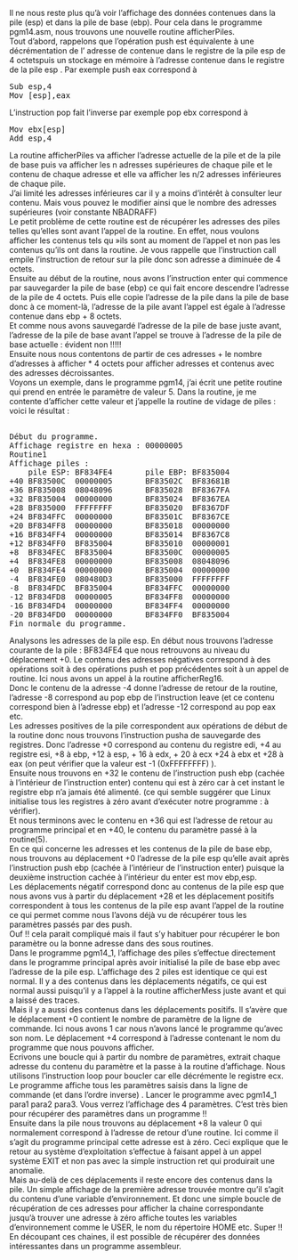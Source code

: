 Il ne nous reste plus qu’à voir l’affichage des données contenues dans la pile (esp) et dans la pile de base (ebp). Pour cela dans le programme pgm14.asm, nous trouvons une nouvelle routine afficherPiles.<br>
Tout d’abord, rappelons que l’opération push est équivalente à une décrémentation de l’ adresse de contenue dans le registre de la pile esp  de 4 octetspuis  un stockage en mémoire à l’adresse contenue dans le registre de la pile esp . Par exemple push eax correspond à
<pre>Sub esp,4
Mov [esp],eax</pre>
L’instruction pop fait l’inverse par exemple pop ebx correspond à 
<pre>Mov ebx[esp]
Add esp,4</pre>

La routine afficherPiles  va afficher l’adresse actuelle de la pile et de la pile de base puis va afficher les n adresses supérieures de chaque pile et le contenu de chaque adresse et elle va afficher les n/2 adresses inférieures de chaque pile.<br>
J’ai limité les adresses inférieures car il y a moins d’intérêt à consulter leur contenu. Mais vous pouvez le modifier ainsi que le nombre des adresses supérieures (voir constante NBADRAFF) <br>
Le petit problème de cette routine est de récupérer les adresses des piles telles qu’elles sont avant l’appel de la routine. En effet, nous voulons afficher les contenus tels qu »ils sont au moment de l’appel et non pas les contenus qu’ils ont dans la routine. Je vous rappelle que l’instruction call empile l’instruction de retour sur la pile donc son adresse a diminuée de 4 octets. <br>
Ensuite au début de la routine, nous avons l’instruction enter qui commence par sauvegarder la pile de base (ebp) ce qui fait encore descendre l’adresse de la pile de 4 octets. Puis elle copie l’adresse de la pile dans la pile de base donc à ce moment-là, l’adresse de la pile avant l’appel est égale à l’adresse contenue dans ebp + 8 octets. <br>
 Et comme nous avons sauvegardé l’adresse de la pile de base juste avant, l’adresse de la pile de base avant l’appel se trouve à l’adresse de la pile de base actuelle : évident non !!!!!<br>
Ensuite nous nous contentons de partir de ces adresses + le nombre d’adresses à afficher * 4 octets pour afficher adresses et contenus  avec des adresses décroissantes.<br>
Voyons un exemple, dans le programme pgm14, j’ai écrit une petite routine qui prend en entrée le paramètre  de valeur 5. Dans la routine, je me contente d’afficher cette valeur et j’appelle la routine de vidage de piles : voici le résultat :
<pre> 
Début du programme.
Affichage registre en hexa : 00000005
Routine1
Affichage piles :
    pile ESP: BF834FE4       pile EBP: BF835004
+40 BF83500C  00000005       BF83502C  BF83681B
+36 BF835008  08048096       BF835028  BF8367FA
+32 BF835004  00000000       BF835024  BF8367EA
+28 BF835000  FFFFFFFF       BF835020  BF8367DF
+24 BF834FFC  00000000       BF83501C  BF8367CE
+20 BF834FF8  00000000       BF835018  00000000
+16 BF834FF4  00000000       BF835014  BF8367C8
+12 BF834FF0  BF835004       BF835010  00000001
+8  BF834FEC  BF835004       BF83500C  00000005
+4  BF834FE8  00000000       BF835008  08048096
+0  BF834FE4  00000000       BF835004  00000000
-4  BF834FE0  080480D3       BF835000  FFFFFFFF
-8  BF834FDC  BF835004       BF834FFC  00000000
-12 BF834FD8  00000005       BF834FF8  00000000
-16 BF834FD4  00000000       BF834FF4  00000000
-20 BF834FD0  00000000       BF834FF0  BF835004
Fin normale du programme.
</pre>
Analysons les adresses de la pile esp. En début nous trouvons l’adresse courante de la pile : BF834FE4 que nous retrouvons au niveau du déplacement +0. Le contenu des adresses négatives correspond à des opérations soit à des opérations push et pop précédentes soit à un appel de routine. Ici nous avons un appel à la routine afficherReg16. <br>
Donc le contenu de la adresse -4 donne l’adresse de retour de la routine, l’adresse -8 correspond au pop ebp de l’instruction leave (et ce contenu correspond bien à l’adresse ebp) et l’adresse -12 correspond au pop eax etc.<br>
Les adresses positives de la pile correspondent aux opérations de début de la routine  donc nous trouvons l’instruction pusha de sauvegarde des registres. Donc l’adresse +0 correspond au contenu du registre edi, +4 au registre esi, +8 à ebp, +12 à esp,  + 16 à edx, + 20 à ecx +24 à ebx et +28 à eax (on peut vérifier que la valeur est -1 (0xFFFFFFFF) ). <br>
Ensuite nous trouvons en +32 le contenu de l’instruction push ebp (cachée à l’intérieur de l’instruction enter)  contenu qui est à zéro car à cet instant le registre ebp n’a jamais été alimenté. (ce qui semble suggérer que Linux initialise tous les registres à zéro avant d’exécuter notre programme : à vérifier).<br>
Et nous terminons avec le contenu en +36 qui est l’adresse de retour au programme principal et en +40, le contenu du paramètre passé à la routine(5).<br>
En ce qui concerne les adresses et les contenus de la pile de base ebp, nous trouvons au déplacement +0  l’adresse de la pile esp qu’elle avait après l’instruction push ebp (cachée à l’intérieur de l’instruction enter) puisque la deuxième instruction cachée à l’intérieur du enter est mov ebp,esp.<br>
Les déplacements négatif correspond donc au contenus de la pile esp que nous avons vus à partir du déplacement +28 et les déplacement positifs correspondent à tous les contenus de la pile esp avant l’appel de la routine ce qui permet comme nous l’avons déjà vu de récupérer tous les paramètres passés par des push.<br>
Ouf !! cela parait compliqué mais il faut s’y habituer pour récupérer le bon paramètre ou la bonne adresse dans des sous routines.<br>
Dans le programme pgm14_1, l’affichage des piles s’effectue directement dans le programme principal après avoir initialisé la pile de base ebp avec l’adresse de la pile esp. L’affichage des 2 piles est identique ce qui est normal. Il y a des contenus dans les déplacements négatifs, ce qui est normal aussi puisqu’il y a l’appel à la routine afficherMess juste avant et qui a laissé des traces.<br>
Mais il y a aussi des contenus dans les déplacements positifs. Il s’avère que le déplacement +0 contient le nombre de paramètre de la ligne de commande. Ici nous avons 1 car nous n’avons lancé le programme qu’avec son nom. Le déplacement +4 correspond à l’adresse contenant le nom du programme que nous pouvons afficher.<br>
Ecrivons une boucle qui à partir du nombre de paramètres, extrait chaque adresse du contenu du paramètre et la passe à la routine d’affichage. Nous utilisons l’instruction loop pour boucler car elle décrémente le registre ecx. <br>
Le programme affiche tous les paramètres saisis dans la ligne de commande (et dans l’ordre inverse) . Lancer le programme avec pgm14_1 para1 para2 para3. Vous verrez l’affichage des 4 paramètres. C’est très bien pour récupérer des paramètres dans un programme !!<br>
Ensuite dans la pile nous trouvons au déplacement +8 la valeur 0 qui normalement correspond à l’adresse de retour d’une routine. Ici comme il s’agit du programme principal cette adresse est à zéro. Ceci explique que le retour au système d’exploitation s’effectue à faisant appel à un appel système EXIT et non pas avec la simple instruction ret qui produirait une anomalie.<br>
Mais au-delà de ces déplacements il reste encore des contenus dans la pile. Un simple affichage de la première adresse trouvée montre qu’il s’agit du contenu d’une variable d’environnement. Et donc une simple boucle de récupération de ces adresses pour afficher la chaine correspondante jusqu’à trouver une adresse à zéro affiche toutes les variables d’environnement comme le USER, le nom du répertoire HOME etc. Super !! En découpant ces chaines, il est possible de récupérer des données intéressantes dans un programme assembleur.
